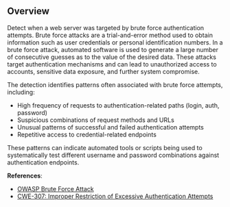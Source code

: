 ## Overview

Detect when a web server was targeted by brute force authentication attempts. Brute force attacks are a trial-and-error method used to obtain information such as user credentials or personal identification numbers. In a brute force attack, automated software is used to generate a large number of consecutive guesses as to the value of the desired data. These attacks target authentication mechanisms and can lead to unauthorized access to accounts, sensitive data exposure, and further system compromise.

The detection identifies patterns often associated with brute force attempts, including:
- High frequency of requests to authentication-related paths (login, auth, password)
- Suspicious combinations of request methods and URLs
- Unusual patterns of successful and failed authentication attempts
- Repetitive access to credential-related endpoints

These patterns can indicate automated tools or scripts being used to systematically test different username and password combinations against authentication endpoints.

**References**:
- [OWASP Brute Force Attack](https://owasp.org/www-community/attacks/Brute_force_attack)
- [CWE-307: Improper Restriction of Excessive Authentication Attempts](https://cwe.mitre.org/data/definitions/307.html)